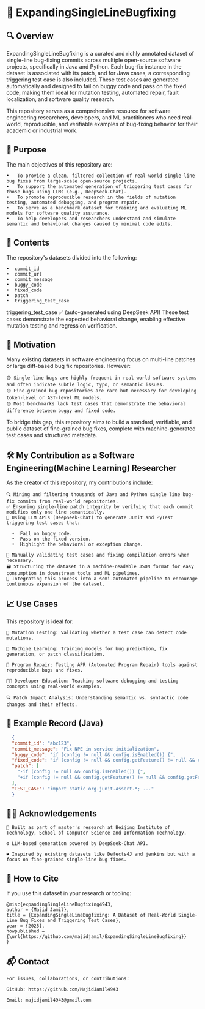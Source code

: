 # 📘 ExpandingSingleLineBugfixing

## 🔍 Overview

ExpandingSingleLineBugfixing is a curated and richly annotated dataset of single-line bug-fixing commits across multiple open-source software projects, specifically in Java and Python. Each bug-fix instance in the dataset is associated with its patch, and for Java cases, a corresponding triggering test case is also included. These test cases are generated automatically and designed to fail on buggy code and pass on the fixed code, making them ideal for mutation testing, automated repair, fault localization, and software quality research.

This repository serves as a comprehensive resource for software engineering researchers, developers, and ML practitioners who need real-world, reproducible, and verifiable examples of bug-fixing behavior for their academic or industrial work.

## 🎯 Purpose

The main objectives of this repository are:

    •	To provide a clean, filtered collection of real-world single-line bug fixes from large-scale open-source projects.
    •	To support the automated generation of triggering test cases for those bugs using LLMs (e.g., DeepSeek-Chat).
    •	To promote reproducible research in the fields of mutation testing, automated debugging, and program repair.
    •	To serve as a benchmark dataset for training and evaluating ML models for software quality assurance.
    •	To help developers and researchers understand and simulate semantic and behavioral changes caused by minimal code edits.

## 🧪 Contents

The repository's datasets divided into the following:
    
    •  commit_id
    •  commit_url
    •  commit_message
    •  buggy_code
    •  fixed_code
    •  patch
    •  triggering_test_case

triggering_test_case ✅ (auto-generated using DeepSeek API)
These test cases demonstrate the expected behavioral change, enabling effective mutation testing and regression verification.


## 🧠 Motivation

Many existing datasets in software engineering focus on multi-line patches or large diff-based bug fix repositories. However:

    🟡 Single-line bugs are highly frequent in real-world software systems and often indicate subtle logic, typo, or semantic issues.
    🟡 Fine-grained bug repositories are rare but necessary for developing token-level or AST-level ML models.
    🟡 Most benchmarks lack test cases that demonstrate the behavioral difference between buggy and fixed code.

To bridge this gap, this repository aims to build a standard, verifiable, and public dataset of fine-grained bug fixes, complete with machine-generated test cases and structured metadata.


## 🛠️ My Contribution as a Software Engineering(Machine Learning) Researcher

As the creator of this repository, my contributions include:

    🔍 Mining and filtering thousands of Java and Python single line bug-fix commits from real-world repositories.
    ✅ Ensuring single-line patch integrity by verifying that each commit modifies only one line semantically.
    🤖 Using LLM APIs (DeepSeek-Chat) to generate JUnit and PyTest triggering test cases that:
    
      •  Fail on buggy code.
      •  Pass on the fixed version.
      •  Highlight the behavioral or exception change.
    
    🧪 Manually validating test cases and fixing compilation errors when necessary.
    🗃️ Structuring the dataset in a machine-readable JSON format for easy consumption in downstream tools and ML pipelines.
    🔁 Integrating this process into a semi-automated pipeline to encourage continuous expansion of the dataset.
    

## 📈 Use Cases

This repository is ideal for:

    🔬 Mutation Testing: Validating whether a test case can detect code mutations.
    
    🧠 Machine Learning: Training models for bug prediction, fix generation, or patch classification.
    
    🧪 Program Repair: Testing APR (Automated Program Repair) tools against reproducible bugs and fixes.
    
    👨‍💻 Developer Education: Teaching software debugging and testing concepts using real-world examples.
    
    🔍 Patch Impact Analysis: Understanding semantic vs. syntactic code changes and their effects.
    

## 🔄 Example Record (Java)

```json
  {
  "commit_id": "abc123",
  "commit_message": "Fix NPE in service initialization",
  "buggy_code": "if (config != null && config.isEnabled()) {",
  "fixed_code": "if (config != null && config.getFeature() != null && config.getFeature().isEnabled()) {",
  "patch": [
    "-if (config != null && config.isEnabled()) {",
    "+if (config != null && config.getFeature() != null && config.getFeature().isEnabled()) {"
  ],
  "TEST_CASE": "import static org.junit.Assert.*; ..."
  }
```


## 🧑‍🔬 Acknowledgements

    🔬 Built as part of master's research at Beijing Institute of Technology, School of Computer Science and Information Technology.
    
    ⚙️ LLM-based generation powered by DeepSeek-Chat API.
    
    ❤️ Inspired by existing datasets like Defects4J and jenkins but with a focus on fine-grained single-line bug fixes.
    

## 📢 How to Cite

If you use this dataset in your research or tooling:

    @misc{expandingSingleLineBugfixing4943,
    author = {Majid Jamil},
    title = {ExpandingSingleLineBugfixing: A Dataset of Real-World Single-Line Bug Fixes and Triggering Test Cases},
    year = {2025},
    howpublished = {\url{https://github.com/majidjamil/ExpandingSingleLineBugfixing}}
    }


## 📬 Contact

    For issues, collaborations, or contributions:
    
    GitHub: https://github.com/MajidJamil4943
    
    Email: majidjamil4943@gmail.com
    
